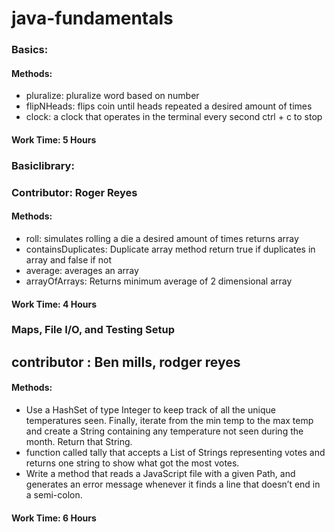 # java-fundamentals


### Basics:


#### Methods:

- pluralize: pluralize word based on number 
- flipNHeads: flips coin until heads repeated a desired amount of times
- clock: a clock that operates in the terminal every second ctrl + c to stop

#### Work Time: 5 Hours




### Basiclibrary:

### Contributor: Roger Reyes
#### Methods:

- roll: simulates rolling a die a desired amount of times returns array
- containsDuplicates: Duplicate array method return true if duplicates in array and false if not
- average: averages an array
- arrayOfArrays: Returns minimum average of 2 dimensional array

#### Work Time: 4 Hours

### Maps, File I/O, and Testing Setup

## contributor : Ben mills, rodger reyes


#### Methods:

- Use a HashSet of type Integer to keep track of all the unique temperatures seen. Finally, iterate from the min temp to the max temp and create a String containing any temperature not seen during the month. Return that String.
- function called tally that accepts a List of Strings representing votes and returns one string to show what got the most votes.
- Write a method that reads a JavaScript file with a given Path, and generates an error message whenever it finds a line that doesn’t end in a semi-colon.


#### Work Time: 6 Hours
